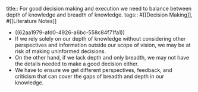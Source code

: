title:: For good decision making and execution we need to balance between depth of knowledge and breadth of knowledge.
tags:: #[[Decision Making]], #[[Literature Notes]]

- ((62aa1979-afd0-4926-a6bc-558c84f71fa1))
- If we rely solely on our depth of knowledge without considering other perspectives and information outside our scope of vision, we may be at risk of making uninformed decisions.
- On the other hand, if we lack depth and only breadth, we may not have the details needed to make a good decision either.
- We have to ensure we get different perspectives, feedback, and criticism that can cover the gaps of breadth and depth in our knowledge.